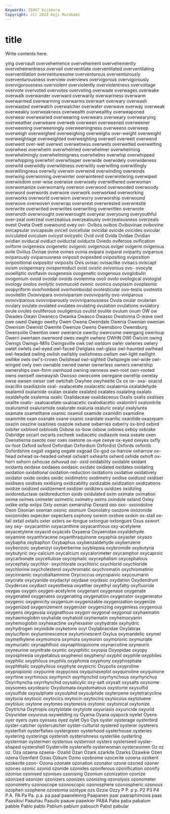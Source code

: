 ```yaml
---
Keywords: 15447 kojimura
Copyright: (C) 2024 Koji Murakami
---
```


# title

Write contents here.



ying overvault overvehemence overvehement overvehemently
overvehementness overveil overventilate overventilated overventilating overventilation overventuresome overventurous overventurously overventurousness
overview overviews overvigorous overvigorously overvigorousness overviolent overviolently overviolentness overvoltage overvote
overvoted overvotes overvoting overwade overwages overwake overwalk overwander overward overwarily
overwariness overwarm overwarmed overwarming overwarms overwart overwary overwash overwasted overwatch
overwatcher overwater overwave overway overweak overweakly overweakness overwealth overwealthy overweaponed
overwear overwearied overwearing overwears overweary overwearying overweather overweave overweb overween
overweened overweener overweening overweeningly overweeningness overweens overweep overweigh overweighed overweighing
overweighs over-weight overweight overweightage overweighted overweighting overwell overwelt overwend overwent
over-wet overwet overwetness overwets overwetted overwetting overwheel overwhelm overwhelmed overwhelmer
overwhelming overwhelmingly overwhelmingness overwhelms overwhip overwhipped overwhipping overwhirl overwhisper overwide
overwidely overwideness overwild overwildly overwildness overwilily overwilling overwillingly overwillingness overwily
overwin overwind overwinding overwinds overwing overwinning overwinter overwintered overwintering overwiped
overwisdom over-wise overwise overwisely overwithered overwoman overwomanize overwomanly overwon overwood
overwooded overwoody overword overwords overwore overwork overworked overworking overworks overworld
overworn overworry overworship overwound overwove overwoven overwrap overwrest overwrested overwrestle
overwrite overwrited overwrites overwriting overwritten overwrote overwroth overwrought overwwrought overyear
overyoung overyouthful over-zeal overzeal overzealous overzealously overzealousness overzeals ovest Oveta
Ovett ovewound ovey ovi- Ovibos ovibos Ovibovinae ovibovine ovicapsular ovicapsule
ovicell ovicellular ovicidal ovicide ovicides ovicular oviculated oviculum ovicyst ovicystic
Ovid ovid Ovida Ovidae Ovidian ovidian oviducal oviduct oviductal oviducts
Oviedo oviferous ovification oviform ovigenesis ovigenetic ovigenic ovigenous oviger ovigerm
ovigerous ovile Ovillus Ovinae ovine ovines ovinia ovipara oviparal oviparity
oviparous oviparously oviparousness oviposit oviposited ovipositing oviposition ovipositional ovipositor oviposits
Ovis ovisac ovisaclike ovisacs oviscapt ovism ovispermary ovispermiduct ovist ovistic
ovivorous ovo- ovocyte ovoelliptic ovoflavin ovogenesis ovogenetic ovogenous ovoglobulin ovogonium
ovoid ovoidal ovoids ovolemma ovoli ovolo ovological ovologist ovology ovolos
ovolytic ovomucoid ovonic ovonics ovoplasm ovoplasmic ovopyriform ovorhomboid ovorhomboidal ovotesticular
ovo-testis ovotestis ovovitellin Ovovivipara ovoviviparism ovoviviparity ovo-viviparous ovoviviparous ovoviviparously ovoviviparousness
Ovula ovular ovularian ovulary ovulate ovulated ovulates ovulating ovulation ovulations
ovulatory ovule ovules ovuliferous ovuligerous ovulist ovulite ovulum ovum OW
ow Owades Owain Owaneco Owanka Owasco Owasso Owatonna O-wave owd
owe owed Owego owelty Owen Owena Owendale Owenia Owenian owenian
Owenism Owenist Owenite Owenize Owens Owensboro Owensburg Owensville Owenton ower
owerance owerby owercome owergang owerloup Owerri owertaen owerword owes owght
owhere OWHN OWI Owicim owing Owings Owings-Mills Owingsville owk owl
owldom owler owleries owlery owlet owlets owl-eyed owl-faced Owlglass owl-glass
owl-haunted owlhead owl-headed owling owlish owlishly owlishness owlism owl-light owllight
owllike owls owl's-crown Owlshead owl-sighted Owlspiegle owl-wide owl-winged owly own
ownable owned owner ownerless owners ownership ownerships own-form ownhood owning
ownness own-root own-rooted owns ownself ownwayish Owosso owrecome owregane owrehip
owrelay owse owsen owser owt owtchah Owyhee owyheeite Ox ox
ox- oxa- oxacid oxacillin oxadiazole oxal- oxalacetate oxalacetic oxalaemia oxalaldehyde
oxalamid oxalamide oxalan oxalate oxalated oxalates oxalating oxalato oxaldehyde oxalemia
oxalic Oxalidaceae oxalidaceous Oxalis oxalis oxalises oxalite oxalo- oxaloacetate oxaloacetic
oxalodiacetic oxalonitril oxalonitrile oxaluramid oxaluramide oxalurate oxaluria oxaluric oxalyl oxalylurea
oxamate oxamethane oxamic oxamid oxamide oxamidin oxamidine oxammite oxan oxanate
oxane oxanic oxanilate oxanilic oxanilide oxazepam oxazin oxazine oxazines oxazole
oxbane oxberries oxberry ox-bird oxbird oxbiter oxblood oxbloods Oxbow ox-bow
oxbow oxbows oxboy oxbrake Oxbridge oxcart oxcarts oxcheek oxdiacetic oxdiazole
oxea oxeate oxen Oxenstierna oxeote oxer oxes oxetone ox-eye oxeye
ox-eyed oxeyes oxfly ox-foot Oxford oxford Oxfordian Oxfordism Oxfordist Oxfords
oxfords Oxfordshire oxgall oxgang oxgate oxgoad Ox-god ox-harrow oxharrow ox-head
oxhead ox-headed oxheal oxheart oxhearts oxherd oxhide oxhoft ox-horn oxhorn
oxhouse oxhuvud oxi- oxid oxidability oxidable oxidant oxidants oxidase oxidases
oxidasic oxidate oxidated oxidates oxidating oxidation oxidational oxidation-reduction oxidations oxidative
oxidatively oxidator oxide oxides oxidic oxidimetric oxidimetry oxidise oxidised oxidiser
oxidisers oxidises oxidising oxidizability oxidizable oxidization oxidizations oxidize oxidized oxidizement
oxidizer oxidizers oxidizes oxidizing oxidoreductase oxidoreduction oxids oxidulated oxim oximate
oximation oxime oximes oximeter oximetric oximetry oxims oxindole oxland Oxley
oxlike oxlip oxlips Oxly oxman oxmanship Oxnard oxo oxo- oxoindoline
Oxon Oxonian oxonian oxonic oxonium Oxonolatry oxozone oxozonide oxozonides oxpecker
oxpeckers oxphony oxreim oxshoe oxskin ox-stall ox-tail oxtail oxtails oxter
oxters ox-tongue oxtongue oxtongues Oxus oxwort oxy oxy- oxyacanthin oxyacanthine
oxyacanthous oxy-acetylene oxyacetylene oxyacid oxyacids Oxyaena Oxyaenidae oxyaldehyde oxyamine oxyanthracene
oxyanthraquinone oxyaphia oxyaster oxyazo oxybapha oxybaphon Oxybaphus oxybenzaldehyde oxybenzene oxybenzoic
oxybenzyl oxyberberine oxyblepsia oxybromide oxybutyria oxybutyric oxy-calcium oxycalcium oxycalorimeter oxycamphor
oxycaproic oxycarbonate oxycellulose oxycephalic oxycephalism oxycephalous oxycephaly oxychlor- oxychlorate oxychloric
oxychlorid oxychloride oxychlorine oxycholesterol oxychromatic oxychromatin oxychromatinic oxycinnamic oxycobaltammine Oxycoccus
oxycopaivic oxycoumarin oxycrate oxycyanide oxydactyl oxydase oxydasic oxydation Oxydendrum Oxyderces
oxydiact oxyesthesia oxyether oxyethyl oxyfatty oxyfluoride oxygas oxygen oxygen-acetylene oxygenant
oxygenase oxygenate oxygenated oxygenates oxygenating oxygenation oxygenator oxygenerator oxygenic oxygenicity
oxygenium oxygenizable oxygenization oxygenize oxygenized oxygenizement oxygenizer oxygenizing oxygenless oxygenous
oxygens oxygeusia oxygnathous oxygon oxygonal oxygonial oxyhaematin oxyhaemoglobin oxyhalide oxyhaloid
oxyhematin oxyhemocyanin oxyhemoglobin oxyhexactine oxyhexaster oxyhydrate oxyhydric oxyhydrogen oxyiodide oxyketone
oxyl Oxylabracidae Oxylabrax oxyluciferin oxyluminescence oxyluminescent Oxylus oxymandelic oxymel oxymethylene
oxymomora oxymora oxymoron oxymoronic oxymuriate oxymuriatic oxynaphthoic oxynaphtoquinone oxynarcotine oxyneurin
oxyneurine oxynitrate oxyntic oxyophitic oxyopia Oxyopidae oxyopy oxyosphresia oxypetalous oxyphenol
oxyphenyl oxyphil oxyphile oxyphiles oxyphilic oxyphilous oxyphils oxyphonia oxyphony oxyphosphate
oxyphthalic oxyphyllous oxyphyte oxypicric Oxypolis oxyproline oxypropionic oxypurine oxypycnos oxyquinaseptol
oxyquinoline oxyquinone oxyrhine oxyrhinous oxyrhynch oxyrhynchid oxyrhynchous oxyrhynchus Oxyrrhyncha oxyrrhynchid
oxysalicylic oxy-salt oxysalt oxysalts oxysome oxysomes oxystearic Oxystomata oxystomatous oxystome
oxysulfid oxysulfide oxysulphate oxysulphid oxysulphide oxyterpene oxytetracycline oxytocia oxytocic oxytocics
oxytocin oxytocins oxytocous oxytoluene oxytoluic oxytone oxytones oxytonesis oxytonic oxytonical
oxytonize Oxytricha Oxytropis oxytylotate oxytylote oxyuriasis oxyuricide oxyurid Oxyuridae oxyurous
oxywelding oy Oyama Oyana oyapock oyelet Oyens oyer oyers oyes
oyesses oyez oylet Oyo Oys oyster oysterage oysterbird oyster-catcher oystercatcher
oyster-culturist oystered oysterer oysterers oysterfish oysterfishes oystergreen oysterhood oysterhouse oysteries
oystering oysterings oysterish oysterishness oysterlike oysterling oysterman oystermen oysterous oysterroot
oysters oysterseed oyster-shaped oystershell Oysterville oysterwife oysterwoman oysterwomen Oz oz
oz. Oza ozaena ozaena- Ozalid Ozan Ozark ozarkite Ozarks Ozawkie
Ozen ozena Ozenfant Ozias Ozkum Ozmo ozobrome ozocerite ozoena ozokerit
ozokerite ozon- Ozona ozonate ozonation ozonator ozone ozoned ozoner ozones
ozonic ozonid ozonide ozonides ozoniferous ozonification ozonify ozonise ozonised ozonises
ozonising Ozonium ozonization ozonize ozonized ozonizer ozonizers ozonizes ozonizing ozonolysis
ozonometer ozonometry ozonoscope ozonoscopic ozonosphere ozonospheric ozonous ozophen ozophene ozostomia
ozotype ozs Ozzie Ozzy P P. p p. P2 P3
P4 P.A. PA Pa Pa. p.a. pa paal paaneleinrg Paapanen
paar paaraphimosis paas Paasikivi Paauhau Paauilo paauw paawkier PABA Paba
paba pabalum pabble Pablo pablo Pablum pablum pabouch Pabst pabular
